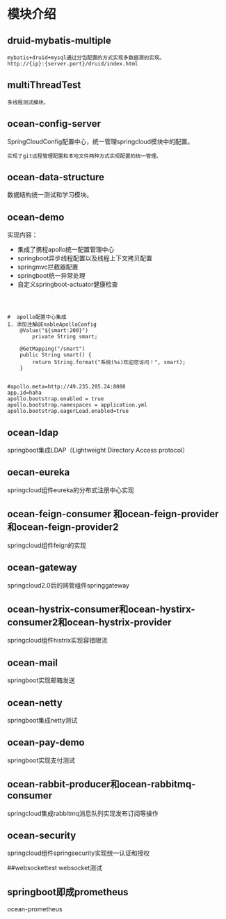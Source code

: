 # 模块介绍
## druid-mybatis-multiple
```text
mybatis+druid+mysql通过分包配置的方式实现多数据源的实现。
http://{ip}:{server.port}/druid/index.html
```
## multiThreadTest

```text
多线程测试模块。
```

## ocean-config-server

SpringCloudConfig配置中心，统一管理springcloud模块中的配置。
```text
实现了git远程管理配置和本地文件两种方式实现配置的统一管理。
```

## ocean-data-structure
数据结构统一测试和学习模块。

## ocean-demo
实现内容：
- 集成了携程apollo统一配置管理中心
- springboot异步线程配置以及线程上下文拷贝配置
- springmvc拦截器配置
- springboot统一异常处理
- 自定义springboot-actuator健康检查
```text



#  apollo配置中心集成
1. 添加注解@EnableApolloConfig
    @Value("${smart:200}")
        private String smart;

	@GetMapping("/smart")
	public String smart() {
		return String.format("系统(%s)欢迎您访问！", smart);
	}


#apollo.meta=http://49.235.205.24:8080
app.id=haha
apollo.bootstrap.enabled = true
apollo.bootstrap.namespaces = application.yml
apollo.bootstrap.eagerLoad.enabled=true
```



## ocean-ldap
springboot集成LDAP（Lightweight Directory Access protocol）

## oecan-eureka
springcloud组件eureka的分布式注册中心实现

## ocean-feign-consumer 和ocean-feign-provider和ocean-feign-provider2
springcloud组件feign的实现

## ocean-gateway
springcloud2.0后的网管组件springgateway

## ocean-hystrix-consumer和ocean-hystirx-consumer2和ocean-hystrix-provider
springcloud组件histrix实现容错限流

## ocean-mail
springboot实现邮箱发送

## ocean-netty
springboot集成netty测试

## ocean-pay-demo
springboot实现支付测试

## ocean-rabbit-producer和ocean-rabbitmq-consumer
springcloud集成rabbitmq消息队列实现发布订阅等操作

## ocean-security
springcloud组件springsecurity实现统一认证和授权

##websockettest
websocket测试

## springboot即成prometheus
ocean-prometheus